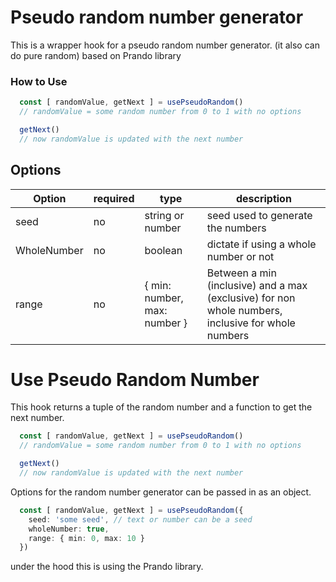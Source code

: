 # Pseudo random number generator

This is a wrapper hook for a pseudo random number generator. (it also can do pure random) based on Prando library

### How to Use
```TypeScript
  const [ randomValue, getNext ] = usePseudoRandom()
  // randomValue = some random number from 0 to 1 with no options

  getNext()
  // now randomValue is updated with the next number
```

## Options

Option | required | type | description 
--- | --- | --- | ---
seed | no | string or number | seed used to generate the numbers
WholeNumber | no | boolean | dictate if using a whole number or not
range | no | { min: number, max: number } | Between a min (inclusive) and a max (exclusive) for non whole numbers, inclusive for whole numbers

# Use Pseudo Random Number

This hook returns a tuple of the random number and a function to get the next number.

```TypeScript
  const [ randomValue, getNext ] = usePseudoRandom()
  // randomValue = some random number from 0 to 1 with no options

  getNext()
  // now randomValue is updated with the next number
```

Options for the random number generator can be passed in as an object.
```TypeScript
  const [ randomValue, getNext ] = usePseudoRandom({
    seed: 'some seed', // text or number can be a seed
    wholeNumber: true,
    range: { min: 0, max: 10 }
  })
```

under the hood this is using the Prando library.
